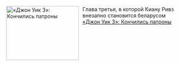 <!--2025-01-28 10:15:22-->
<div class="yb">
  <div class="rss smaller1 kino_kino"><a href="https://www.kino-teatr.ru/kino/art/tv/5348/" title="«Джон Уик 3»: Кончились патроны"><img src="https://www.kino-teatr.ru/art/8/4/5348/poster.jpg" width="196" height="147" align="left" hspace="5" style="margin: 0px 10px 0px 5px" alt="«Джон Уик 3»: Кончились патроны"/></a>Глава третья, в которой Киану Ривз внезапно становится беларусом <br><a class="light" href="https://www.kino-teatr.ru/kino/art/tv/5348/">«Джон Уик 3»: Кончились патроны</a></div>
</div>
